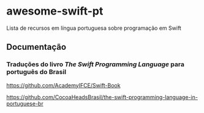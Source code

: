 # awesome-swift-pt
Lista de recursos em língua portuguesa sobre programação em Swift 

## Documentação

### Traduções do livro _The Swift Programming Language_ para português do Brasil

https://github.com/AcademyIFCE/Swift-Book

https://github.com/CocoaHeadsBrasil/the-swift-programming-language-in-portuguese-br
